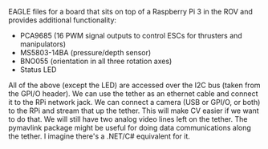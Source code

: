 EAGLE files for a board that sits on top of a Raspberry Pi 3 in the ROV and provides additional functionality:
- PCA9685 (16 PWM signal outputs to control ESCs for thrusters and manipulators)
- MS5803-14BA (pressure/depth sensor)
- BNO055 (orientation in all three rotation axes)
- Status LED

All of the above (except the LED) are accessed over the I2C bus (taken from the GPI/O header).
We can use the tether as an ethernet cable and connect it to the RPi network jack.
We can connect a camera (USB or GPI/O, or both) to the RPi and stream that up the tether. This will make CV easier if we want to do that.
We will still have two analog video lines left on the tether.
The pymavlink package might be useful for doing data communications along the tether. I imagine there's a .NET/C# equivalent for it.
